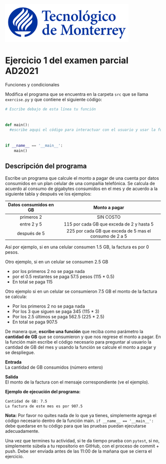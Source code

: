 ![Tec de Monterrey](../../images/logotecmty.png)
# Ejercicio 1 del examen parcial AD2021
Funciones y condicionales

Modifica el programa que se encuentra en la carpeta `src` que se llama `exercise.py` y que contiene el siguiente código:

```python
# Escribe debajo de esta línea tu función


def main():
  #escribe aqupi el código para interactuar con el usuario y usar la función


if __name__ == '__main__':
    main()
```

## Descripción del programa  
Escribe un programa que calcule el monto a pagar de una cuenta por datos consumidos en un plan celular de una compañia telefónica. Se calcula de acuerdo al consumo de gigabytes consumidos en el mes y de acuerdo a la siguiente tabla y después ve los ejemplos:

| Datos consumidos en GB |  Monto a pagar  |  
| :-------------: |:-------------:| 
| primeros 2      | SIN COSTO    |
|entre 2 y 5 | 115 por cada GB que exceda de 2 y hasta 5  |
|después de 5| 225 por cada GB que exceda de 5 mas el consumo de 2 a 5 |

Así por ejemplo, si en una celular consumen 1.5 GB, la factura es por 0 pesos.

Otro ejemplo, si en un celular se consumen 2.5 GB
- por los primeros 2 no se paga nada
- por el 0.5 restantes se paga 57.5 pesos (115 * 0.5)
- En total se paga 115

Otro ejemplo si en un celular se consumieron 7.5 GB el monto de la factura se calcula:
- Por los primeros 2 no se paga nada
- Por los 3 que siguen se paga 345 (115 * 3)
- Por los 2.5 últimos se paga 562.5 (225 * 2.5)
- En total se paga 907.5

De manera que, **escribe una función** que reciba como parámetro la **cantidad de GB** que se consumieron y que nos regrese el monto a pagar. 
En la función main escribe el código necesario para preguntar al usuario la cantidad de GB del mes y usando la función se calcule el monto a pagar y se despliegue.

**Entrada**  
La cantidad de GB consumidos (número entero)

**Salida**  
El monto de la factura con el mensaje correspondiente (ve el ejemplo).

**Ejemplo de ejecución del programa:** 
``` 
Cantidad de GB: 7.5
La factura de este mes es por 907.5  
```
**Nota:** Por favor no quites nada de lo que ya tienes, simplemente agrega el código 
necesario dentro de la función main. 
`if __name__ == '__main__':` debe quedarse en tu código para que las pruebas puedan 
ejecutarse adecuadamente.

Una vez que termines tu actividad, si te da tiempo prueba con
`pytest`, si no, simplemente súbela a tu repositorio en GitHub, con el proceso de commit + push.
Debe ser enviada antes de las 11:00 de la mañana que se cierra el ejercicio.

